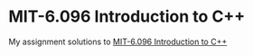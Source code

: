 # MIT-6.096 Introduction to C++

My assignment solutions to [MIT-6.096 Introduction to C++](https://ocw.mit.edu/courses/electrical-engineering-and-computer-science/6-096-introduction-to-c-january-iap-2011/index.htm)

